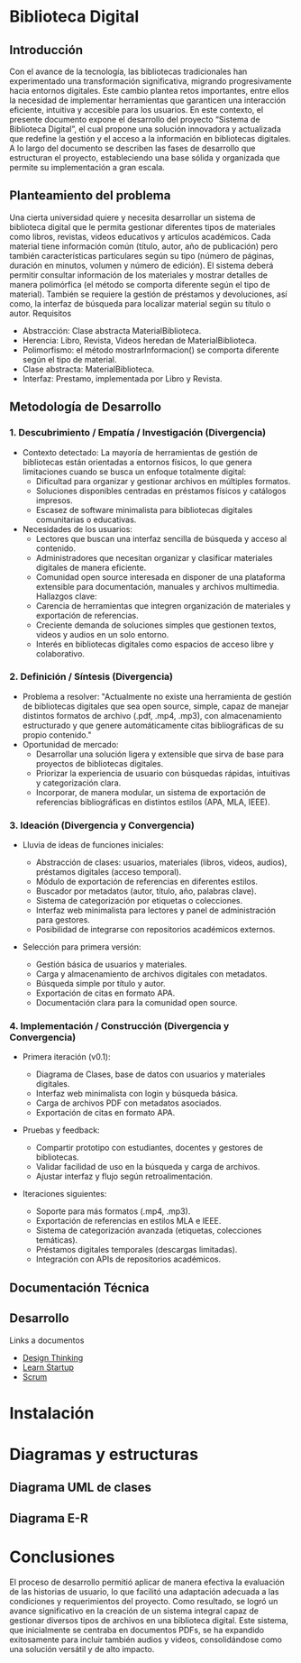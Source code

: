 # Biblioteca Digital

## Introducción
Con el avance de la tecnología, las bibliotecas tradicionales han experimentado una transformación significativa, migrando progresivamente hacia entornos digitales. Este cambio plantea retos importantes, entre ellos la necesidad de implementar herramientas que garanticen una interacción eficiente, intuitiva y accesible para los usuarios. En este contexto, el presente documento expone el desarrollo del proyecto “Sistema de Biblioteca Digital”, el cual propone una solución innovadora y actualizada que redefine la gestión y el acceso a la información en bibliotecas digitales.
A lo largo del documento se describen las fases de desarrollo que estructuran el proyecto, estableciendo una base sólida y organizada que permite su implementación a gran escala.

## Planteamiento del problema
Una cierta universidad quiere y necesita desarrollar un sistema de biblioteca digital que le permita gestionar diferentes tipos de materiales como libros, revistas, videos educativos y artículos académicos.
Cada material tiene información común (título, autor, año de publicación) pero también características particulares según su tipo (número de páginas, duración en minutos, volumen y número de edición).
El sistema deberá permitir consultar información de los materiales y mostrar detalles de manera polimórfica (el método se comporta diferente según el tipo de material). También se requiere la gestión de préstamos y devoluciones, así como, la interfaz de búsqueda para localizar material según su título o autor.
Requisitos
- Abstracción: Clase abstracta MaterialBiblioteca.
- Herencia: Libro, Revista, Videos heredan de MaterialBiblioteca.
- Polimorfismo: el método mostrarInformacion() se comporta diferente según el tipo de material.
- Clase abstracta: MaterialBiblioteca.
- Interfaz: Prestamo, implementada por Libro y Revista.

## Metodología de Desarrollo
### 1. Descubrimiento / Empatía / Investigación (Divergencia)
   
  - Contexto detectado: La mayoría de herramientas de gestión de bibliotecas están orientadas a entornos físicos, lo que genera limitaciones cuando se busca un enfoque totalmente digital:
    - Dificultad para organizar y gestionar archivos en múltiples formatos.
    - Soluciones disponibles centradas en préstamos físicos y catálogos impresos.
    - Escasez de software minimalista para bibliotecas digitales comunitarias o educativas.
  - Necesidades de los usuarios:
    - Lectores que buscan una interfaz sencilla de búsqueda y acceso al contenido.
    - Administradores que necesitan organizar y clasificar materiales digitales de manera eficiente.
    - Comunidad open source interesada en disponer de una plataforma extensible para documentación, manuales y archivos multimedia.
  Hallazgos clave:
    - Carencia de herramientas que integren organización de materiales y exportación de referencias.
    - Creciente demanda de soluciones simples que gestionen textos, videos y audios en un solo entorno.
    - Interés en bibliotecas digitales como espacios de acceso libre y colaborativo.
    
### 2. Definición / Síntesis (Divergencia)
  - Problema a resolver: "Actualmente no existe una herramienta de gestión de bibliotecas digitales que sea open source, simple, capaz de manejar distintos formatos de archivo (.pdf, .mp4, .mp3), con almacenamiento estructurado y que genere automáticamente citas bibliográficas de su propio contenido."
  - Oportunidad de mercado:
    - Desarrollar una solución ligera y extensible que sirva de base para proyectos de bibliotecas digitales.
    - Priorizar la experiencia de usuario con búsquedas rápidas, intuitivas y categorización clara.
    - Incorporar, de manera modular, un sistema de exportación de referencias bibliográficas en distintos estilos (APA, MLA, IEEE).

### 3. Ideación (Divergencia y Convergencia)
   
  - Lluvia de ideas de funciones iniciales:
    - Abstracción de clases: usuarios, materiales (libros, videos, audios), préstamos digitales (acceso temporal).
    - Módulo de exportación de referencias en diferentes estilos.
    - Buscador por metadatos (autor, título, año, palabras clave).
    - Sistema de categorización por etiquetas o colecciones.
    - Interfaz web minimalista para lectores y panel de administración para gestores.
    - Posibilidad de integrarse con repositorios académicos externos.
       
  - Selección para primera versión:
    - Gestión básica de usuarios y materiales.
    - Carga y almacenamiento de archivos digitales con metadatos.
    - Búsqueda simple por título y autor.
    - Exportación de citas en formato APA.
    - Documentación clara para la comunidad open source.
      
### 4. Implementación / Construcción (Divergencia y Convergencia)

  - Primera iteración (v0.1):
    - Diagrama de Clases, base de datos con usuarios y materiales digitales.
    - Interfaz web minimalista con login y búsqueda básica.
    - Carga de archivos PDF con metadatos asociados.
    - Exportación de citas en formato APA.
  
  - Pruebas y feedback:
    - Compartir prototipo con estudiantes, docentes y gestores de bibliotecas.
    - Validar facilidad de uso en la búsqueda y carga de archivos.
    - Ajustar interfaz y flujo según retroalimentación.
  
  - Iteraciones siguientes:
    - Soporte para más formatos (.mp4, .mp3).
    - Exportación de referencias en estilos MLA e IEEE.
    - Sistema de categorización avanzada (etiquetas, colecciones temáticas).
    - Préstamos digitales temporales (descargas limitadas).
    - Integración con APIs de repositorios académicos.

## Documentación Técnica

## Desarrollo
Links a documentos
- [Design Thinking](./docs/DesignThinking.md)
- [Learn Startup](./docs/LearnStartup.md)
- [Scrum](./docs/Scrum.md)

# Instalación

# Diagramas y estructuras
## Diagrama UML de clases

## Diagrama E-R


# Conclusiones
El proceso de desarrollo permitió aplicar de manera efectiva la evaluación de las historias de usuario, lo que facilitó una adaptación adecuada a las condiciones y requerimientos del proyecto. Como resultado, se logró un avance significativo en la creación de un sistema integral capaz de gestionar diversos tipos de archivos en una biblioteca digital. Este sistema, que inicialmente se centraba en documentos PDFs, se ha expandido exitosamente para incluir también audios y videos, consolidándose como una solución versátil y de alto impacto.
